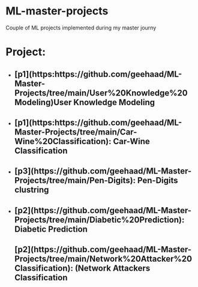 <h1> ML-master-projects</h1>
Couple of ML projects implemented during my master journy 


<h1> Project: </h1>
<ul>
  <li>
  <h2>[p1](https:https://github.com/geehaad/ML-Master-Projects/tree/main/User%20Knowledge%20Modeling)User Knowledge Modeling</h2>
  
  <li>
  <h2>[p1](https:https://github.com/geehaad/ML-Master-Projects/tree/main/Car-Wine%20Classification): Car-Wine Classification</h2>
  
  <li>
  <h2>[p3](https://github.com/geehaad/ML-Master-Projects/tree/main/Pen-Digits): Pen-Digits clustring</h2>
   
  <li>
  <h2>[p2](https://github.com/geehaad/ML-Master-Projects/tree/main/Diabetic%20Prediction): Diabetic Prediction</h2>
  
   
   <h2>[p2](https://github.com/geehaad/ML-Master-Projects/tree/main/Network%20Attacker%20Classification): (Network Attackers Classification</h2>
   
  
  </ul>
